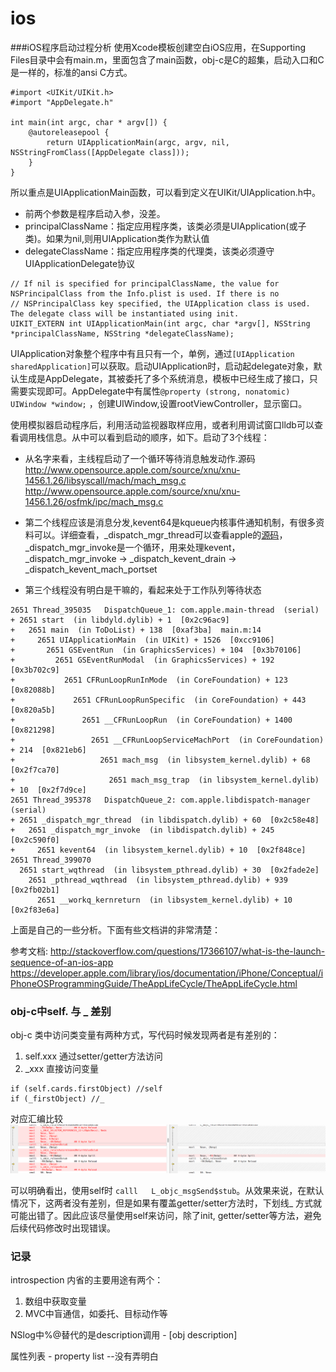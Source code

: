 # ios


###iOS程序启动过程分析
使用Xcode模板创建空白iOS应用，在Supporting Files目录中会有main.m，里面包含了main函数，obj-c是C的超集，启动入口和C是一样的，标准的ansi C方式。
```obj-c
#import <UIKit/UIKit.h>
#import "AppDelegate.h"

int main(int argc, char * argv[]) {
    @autoreleasepool {
        return UIApplicationMain(argc, argv, nil, NSStringFromClass([AppDelegate class]));
    }
}
```
所以重点是UIApplicationMain函数，可以看到定义在UIKit/UIApplication.h中。
- 前两个参数是程序启动入参，没差。
- principalClassName：指定应用程序类，该类必须是UIApplication(或子类)。如果为nil,则用UIApplication类作为默认值
- delegateClassName：指定应用程序类的代理类，该类必须遵守UIApplicationDelegate协议
```
// If nil is specified for principalClassName, the value for NSPrincipalClass from the Info.plist is used. If there is no
// NSPrincipalClass key specified, the UIApplication class is used. The delegate class will be instantiated using init.
UIKIT_EXTERN int UIApplicationMain(int argc, char *argv[], NSString *principalClassName, NSString *delegateClassName);
```

UIApplication对象整个程序中有且只有一个，单例，通过`[UIApplication sharedApplication]`可以获取。启动UIApplication时，启动起delegate对象，默认生成是AppDelegate，其被委托了多个系统消息，模板中已经生成了接口，只需要实现即可。AppDelegate中有属性`@property (strong, nonatomic) UIWindow *window;` ，创建UIWindow,设置rootViewController，显示窗口。


使用模拟器启动程序后，利用活动监视器取样应用，或者利用调试窗口lldb可以查看调用栈信息。从中可以看到启动的顺序，如下。启动了3个线程：
- 从名字来看，主线程启动了一个循环等待消息触发动作.源码
http://www.opensource.apple.com/source/xnu/xnu-1456.1.26/libsyscall/mach/mach_msg.c http://www.opensource.apple.com/source/xnu/xnu-1456.1.26/osfmk/ipc/mach_msg.c

- 第二个线程应该是消息分发,kevent64是kqueue内核事件通知机制，有很多资料可以。详细查看，_dispatch_mgr_thread可以查看apple的[源码](http://www.opensource.apple.com/source/libdispatch/libdispatch-442.1.4/src/source.c)，_dispatch_mgr_invoke是一个循环，用来处理kevent，_dispatch_mgr_invoke -> _dispatch_kevent_drain -> _dispatch_kevent_mach_portset
- 第三个线程没有明白是干嘛的，看起来处于工作队列等待状态

```
2651 Thread_395035   DispatchQueue_1: com.apple.main-thread  (serial)
+ 2651 start  (in libdyld.dylib) + 1  [0x2c96ac9]
+   2651 main  (in ToDoList) + 138  [0xaf3ba]  main.m:14
+     2651 UIApplicationMain  (in UIKit) + 1526  [0xcc9106]
+       2651 GSEventRun  (in GraphicsServices) + 104  [0x3b70106]
+         2651 GSEventRunModal  (in GraphicsServices) + 192  [0x3b702c9]
+           2651 CFRunLoopRunInMode  (in CoreFoundation) + 123  [0x82088b]
+             2651 CFRunLoopRunSpecific  (in CoreFoundation) + 443  [0x820a5b]
+               2651 __CFRunLoopRun  (in CoreFoundation) + 1400  [0x821298]
+                 2651 __CFRunLoopServiceMachPort  (in CoreFoundation) + 214  [0x821eb6]
+                   2651 mach_msg  (in libsystem_kernel.dylib) + 68  [0x2f7ca70]
+                     2651 mach_msg_trap  (in libsystem_kernel.dylib) + 10  [0x2f7d9ce]
2651 Thread_395378   DispatchQueue_2: com.apple.libdispatch-manager  (serial)
+ 2651 _dispatch_mgr_thread  (in libdispatch.dylib) + 60  [0x2c58e48]
+   2651 _dispatch_mgr_invoke  (in libdispatch.dylib) + 245  [0x2c590f0]
+     2651 kevent64  (in libsystem_kernel.dylib) + 10  [0x2f848ce]
2651 Thread_399070
  2651 start_wqthread  (in libsystem_pthread.dylib) + 30  [0x2fade2e]
    2651 _pthread_wqthread  (in libsystem_pthread.dylib) + 939  [0x2fb02b1]
      2651 __workq_kernreturn  (in libsystem_kernel.dylib) + 10  [0x2f83e6a]
```

上面是自己的一些分析。下面有些文档讲的非常清楚：

参考文档:
http://stackoverflow.com/questions/17366107/what-is-the-launch-sequence-of-an-ios-app
https://developer.apple.com/library/ios/documentation/iPhone/Conceptual/iPhoneOSProgrammingGuide/TheAppLifeCycle/TheAppLifeCycle.html

### obj-c中self. 与 _ 差别
obj-c 类中访问类变量有两种方式，写代码时候发现两者是有差别的：

1. self.xxx  通过setter/getter方法访问
2. \_xxx  直接访问变量
```obj-c
if (self.cards.firstObject) //self
if (_firstObject) //_
```
对应汇编比较
![汇编对比](./self_diff.tiff)

可以明确看出，使用self时 `calll	L_objc_msgSend$stub`。从效果来说，在默认情况下，这两者没有差别，但是如果有覆盖getter/setter方法时，下划线\_ 方式就可能出错了。因此应该尽量使用self来访问，除了init, getter/setter等方法，避免后续代码修改时出现错误。



### 记录
introspection 内省的主要用途有两个：
1. 数组中获取变量
2. MVC中盲通信，如委托、目标动作等

NSlog中%@替代的是description调用 - [obj description]

属性列表 - property list --没有弄明白
